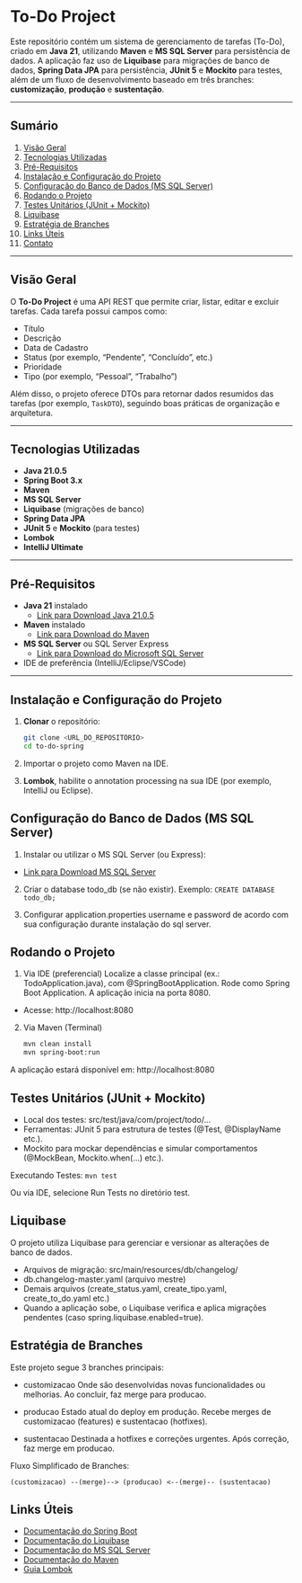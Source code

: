 # To-Do Project

Este repositório contém um sistema de gerenciamento de tarefas (To-Do), criado em **Java 21**, utilizando **Maven** e **MS SQL Server** para persistência de dados. A aplicação faz uso de **Liquibase** para migrações de banco de dados, **Spring Data JPA** para persistência, **JUnit 5** e **Mockito** para testes, além de um fluxo de desenvolvimento baseado em três branches: **customização**, **produção** e **sustentação**.

---

## Sumário

1. [Visão Geral](#visão-geral)
2. [Tecnologias Utilizadas](#tecnologias-utilizadas)
3. [Pré-Requisitos](#pré-requisitos)
4. [Instalação e Configuração do Projeto](#instalação-e-configuração-do-projeto)
5. [Configuração do Banco de Dados (MS SQL Server)](#configuração-do-banco-de-dados-ms-sql-server)
6. [Rodando o Projeto](#rodando-o-projeto)
7. [Testes Unitários (JUnit + Mockito)](#testes-unitários-junit--mockito)
8. [Liquibase](#liquibase)
9. [Estratégia de Branches](#estratégia-de-branches)
10. [Links Úteis](#links-úteis)
11. [Contato](#contato)

---

## Visão Geral

O **To-Do Project** é uma API REST que permite criar, listar, editar e excluir tarefas. Cada tarefa possui campos como:

- Título
- Descrição
- Data de Cadastro
- Status (por exemplo, “Pendente”, “Concluído”, etc.)
- Prioridade
- Tipo (por exemplo, “Pessoal”, “Trabalho”)

Além disso, o projeto oferece DTOs para retornar dados resumidos das tarefas (por exemplo, `TaskDTO`), seguindo boas práticas de organização e arquitetura.

---

## Tecnologias Utilizadas

- **Java 21.0.5**
- **Spring Boot 3.x**
- **Maven**
- **MS SQL Server**
- **Liquibase** (migrações de banco)
- **Spring Data JPA**
- **JUnit 5** e **Mockito** (para testes)
- **Lombok**
- **IntelliJ Ultimate**

---

## Pré-Requisitos

- **Java 21** instalado
    - [Link para Download Java 21.0.5](https://wiki.openjdk.org/display/JDKUpdates/JDK+21u)
- **Maven** instalado
    - [Link para Download do Maven](https://maven.apache.org/download.cgi)
- **MS SQL Server** ou SQL Server Express
    - [Link para Download do Microsoft SQL Server](https://www.microsoft.com/pt-br/sql-server/sql-server-downloads)
- IDE de preferência (IntelliJ/Eclipse/VSCode)

---

## Instalação e Configuração do Projeto

1. **Clonar** o repositório:

   ```bash
   git clone <URL_DO_REPOSITÓRIO>
   cd to-do-spring

2. Importar o projeto como Maven na IDE.
3. **Lombok**, habilite o annotation processing na sua IDE (por exemplo, IntelliJ ou Eclipse).


## Configuração do Banco de Dados (MS SQL Server)

1. Instalar ou utilizar o MS SQL Server (ou Express):
- [Link para Download MS SQL Server](https://www.microsoft.com/pt-br/sql-server/sql-server-downloads)

2. Criar o database todo_db (se não existir). Exemplo:
   `CREATE DATABASE todo_db;`

3. Configurar application.properties username e password de acordo com sua configuração durante instalação do sql server.

## Rodando o Projeto

1. Via IDE (preferencial)
   Localize a classe principal (ex.: TodoApplication.java), com @SpringBootApplication.
   Rode como Spring Boot Application.
   A aplicação inicia na porta 8080.
- Acesse: http://localhost:8080


2. Via Maven (Terminal)


   ```bash
   mvn clean install
   mvn spring-boot:run
   
A aplicação estará disponível em: http://localhost:8080

 
## Testes Unitários (JUnit + Mockito)
- Local dos testes: src/test/java/com/project/todo/...
- Ferramentas: JUnit 5 para estrutura de testes (@Test, @DisplayName etc.).
- Mockito para mockar dependências e simular comportamentos (@MockBean, Mockito.when(...) etc.).

Executando Testes:
`mvn test`

Ou via IDE, selecione Run Tests no diretório test.


## Liquibase
O projeto utiliza Liquibase para gerenciar e versionar as alterações de banco de dados.

- Arquivos de migração: src/main/resources/db/changelog/
- db.changelog-master.yaml (arquivo mestre)
- Demais arquivos (create_status.yaml, create_tipo.yaml, create_to_do.yaml etc.)
- Quando a aplicação sobe, o Liquibase verifica e aplica migrações pendentes (caso spring.liquibase.enabled=true).

## Estratégia de Branches
Este projeto segue 3 branches principais:

- customizacao
Onde são desenvolvidas novas funcionalidades ou melhorias.
Ao concluir, faz merge para producao.

- producao
Estado atual do deploy em produção.
Recebe merges de customizacao (features) e sustentacao (hotfixes).

- sustentacao
Destinada a hotfixes e correções urgentes.
Após correção, faz merge em producao.

Fluxo Simplificado de Branches:

`(customizacao) --(merge)--> (producao) <--(merge)-- (sustentacao)`


## Links Úteis
  - [Documentação do Spring Boot](https://docs.spring.io/spring-boot/documentation.html)  
  - [Documentação do Liquibase](https://docs.liquibase.com/home.html)  
  - [Documentação do MS SQL Server](https://learn.microsoft.com/pt-br/sql/?view=sql-server-ver16)  
  - [Documentação do Maven](https://maven.apache.org/guides/index.html)  
  - [Guia Lombok](https://medium.com/devdomain/using-lombok-in-spring-boot-simplifying-your-code-c38057894cb8)  
